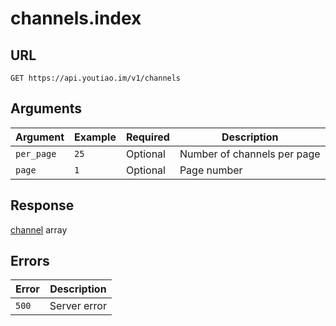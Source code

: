 # channels.index

## URL

`GET https://api.youtiao.im/v1/channels`

## Arguments

| Argument   | Example | Required | Description                 |
| ---------- | ------- | -------- | --------------------------- |
| `per_page` | `25`    | Optional | Number of channels per page |
| `page`     | `1`     | Optional | Page number                 |

## Response

[channel](../types/channel.md) array

## Errors

| Error | Description  |
| ----- | ------------ |
| `500` | Server error |
